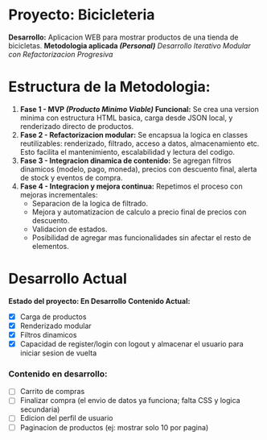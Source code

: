 # Proyecto: Bicicleteria

**Desarrollo:** Aplicacion WEB para mostrar productos de una tienda de bicicletas.
**Metodologia aplicada *(Personal)***
*Desarrollo Iterativo Modular con Refactorizacion Progresiva*

# Estructura de la Metodologia:

1. **Fase 1 - MVP *(Producto Minimo Viable)* Funcional:**
    Se crea una version minima con estructura HTML basica, carga desde JSON local, y renderizado directo de productos.
2. **Fase 2 - Refactorizacion modular:**
    Se encapsua la logica en classes reutilizables: renderizado, filtrado, acceso a datos, almacenamiento etc.
    Esto facilita el mantenimiento, escalabilidad y lectura del codigo.
3. **Fase 3 - Integracion dinamica de contenido:**
    Se agregan filtros dinamicos (modelo, pago, moneda), precios con descuento final, alerta de stock y eventos de compra.
4. **Fase 4 - Integracion y mejora continua:**
    Repetimos el proceso con mejoras incrementales:
    - Separacion de la logica de filtrado.
    - Mejora y automatizacion de calculo a precio final de precios con descuento.
    - Validacion de estados.
    - Posibilidad de agregar mas funcionalidades sin afectar el resto de elementos.
    

# Desarrollo Actual
**Estado del proyecto: En Desarrollo**
**Contenido Actual:**
- [x] Carga de productos
- [x] Renderizado modular
- [x] Filtros dinamicos
- [x] Capacidad de register/login con logout y almacenar el usuario para iniciar sesion de vuelta

### Contenido en desarrollo:
- [ ] Carrito de compras
- [ ] Finalizar compra (el envio de datos ya funciona; falta CSS y logica secundaria)
- [ ] Edicion del perfil de usuario
- [ ] Paginacion de productos (ej: mostrar solo 10 por pagina)